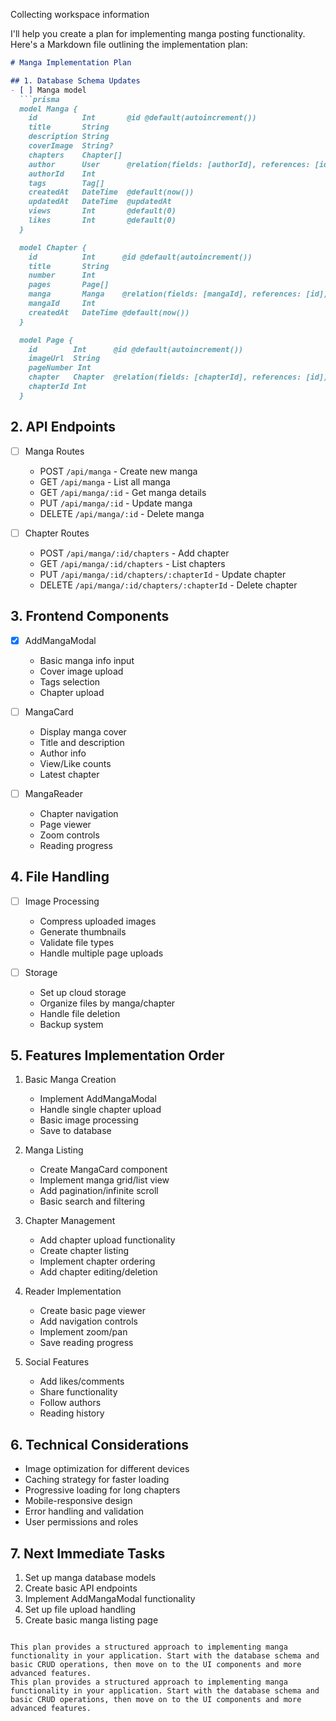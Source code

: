 Collecting workspace information

I'll help you create a plan for implementing manga posting functionality. Here's a Markdown file outlining the implementation plan:

```md
# Manga Implementation Plan

## 1. Database Schema Updates
- [ ] Manga model
  ```prisma
  model Manga {
    id          Int       @id @default(autoincrement())
    title       String
    description String
    coverImage  String?
    chapters    Chapter[]
    author      User      @relation(fields: [authorId], references: [id])
    authorId    Int
    tags        Tag[]
    createdAt   DateTime  @default(now())
    updatedAt   DateTime  @updatedAt
    views       Int       @default(0)
    likes       Int       @default(0)
  }

  model Chapter {
    id          Int      @id @default(autoincrement())
    title       String
    number      Int
    pages       Page[]
    manga       Manga    @relation(fields: [mangaId], references: [id])
    mangaId     Int
    createdAt   DateTime @default(now())
  }

  model Page {
    id        Int      @id @default(autoincrement())
    imageUrl  String
    pageNumber Int
    chapter   Chapter  @relation(fields: [chapterId], references: [id])
    chapterId Int
  }
  ```

## 2. API Endpoints
- [ ] Manga Routes
  - POST `/api/manga` - Create new manga
  - GET `/api/manga` - List all manga
  - GET `/api/manga/:id` - Get manga details
  - PUT `/api/manga/:id` - Update manga
  - DELETE `/api/manga/:id` - Delete manga

- [ ] Chapter Routes
  - POST `/api/manga/:id/chapters` - Add chapter
  - GET `/api/manga/:id/chapters` - List chapters
  - PUT `/api/manga/:id/chapters/:chapterId` - Update chapter
  - DELETE `/api/manga/:id/chapters/:chapterId` - Delete chapter

## 3. Frontend Components
- [x] AddMangaModal
  - Basic manga info input
  - Cover image upload
  - Tags selection
  - Chapter upload

- [ ] MangaCard
  - Display manga cover
  - Title and description
  - Author info
  - View/Like counts
  - Latest chapter

- [ ] MangaReader
  - Chapter navigation
  - Page viewer
  - Zoom controls
  - Reading progress

## 4. File Handling
- [ ] Image Processing
  - Compress uploaded images
  - Generate thumbnails
  - Validate file types
  - Handle multiple page uploads

- [ ] Storage
  - Set up cloud storage
  - Organize files by manga/chapter
  - Handle file deletion
  - Backup system

## 5. Features Implementation Order
1. Basic Manga Creation
   - Implement AddMangaModal
   - Handle single chapter upload
   - Basic image processing
   - Save to database

2. Manga Listing
   - Create MangaCard component
   - Implement manga grid/list view
   - Add pagination/infinite scroll
   - Basic search and filtering

3. Chapter Management
   - Add chapter upload functionality
   - Create chapter listing
   - Implement chapter ordering
   - Add chapter editing/deletion

4. Reader Implementation
   - Create basic page viewer
   - Add navigation controls
   - Implement zoom/pan
   - Save reading progress

5. Social Features
   - Add likes/comments
   - Share functionality
   - Follow authors
   - Reading history

## 6. Technical Considerations
- Image optimization for different devices
- Caching strategy for faster loading
- Progressive loading for long chapters
- Mobile-responsive design
- Error handling and validation
- User permissions and roles

## 7. Next Immediate Tasks
1. Set up manga database models
2. Create basic API endpoints
3. Implement AddMangaModal functionality
4. Set up file upload handling
5. Create basic manga listing page
```

This plan provides a structured approach to implementing manga functionality in your application. Start with the database schema and basic CRUD operations, then move on to the UI components and more advanced features.
This plan provides a structured approach to implementing manga functionality in your application. Start with the database schema and basic CRUD operations, then move on to the UI components and more advanced features.
